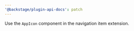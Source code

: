 ```yaml
---
'@backstage/plugin-api-docs': patch
---
```


Use the `AppIcon` component in the navigation item extension.
